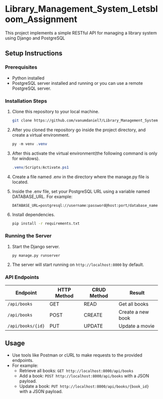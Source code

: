 # Library_Management_System_Letsbloom_Assignment

This project implements a simple RESTful API for managing a library system using Django and PostgreSQL

## Setup Instructions

### Prerequisites

- Python installed
- PostgreSQL server installed and running or you can use a remote PostgreSQL server.

### Installation Steps

1. Clone this repository to your local machine.

   ```bash
   git clone https://github.com/vanumdaniel7/Library_Management_System_Letsbloom_Assignment
   ```

2. After you cloned the repository go inside the project directory, and create a virtual environment.
   
   ```powershell
   py -m venv .venv
   ```
   
3. After this activate the virtual environment(the following command is only for windows).
   ```powershell
   .venv/Scripts/Activate.ps1
   ```

4. Create a file named .env in the directory where the manage.py file is located.
5. Inside the .env file, set your PostgreSQL URL using a variable named DATABASE_URL. For example:

   ```
   DATABASE_URL=postgresql://username:password@host:port/database_name
   ```

6. Install dependencies.

   ```bash
   pip install -r requirements.txt
   ```

### Running the Server

1. Start the Django server.

   ```bash;
   py manage.py runserver
   ```

2. The server will start running on `http://localhost:8000` by default.

### API Endpoints

Endpoint |HTTP Method | CRUD Method | Result
-- | -- |-- |--
`/api/books` | GET | READ | Get all books
`/api/books` | POST | CREATE | Create a new book
`/api/books/{id}`| PUT | UPDATE | Update a movie

## Usage

- Use tools like Postman or cURL to make requests to the provided endpoints.
- For example:
  - Retrieve all books: `GET http://localhost:8000/api/books`
  - Add a book: `POST http://localhost:8000/api/books` with a JSON payload.
  - Update a book: `PUT http://localhost:8000/api/books/{book_id}` with a JSON payload.
